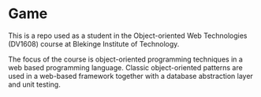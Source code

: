 # Game

This is a repo used as a student in the Object-oriented Web Technologies (DV1608) course at Blekinge Institute of Technology.

The focus of the course is object-oriented programming techniques in a web based programming language. Classic object-oriented
patterns are used in a web-based framework together with a database abstraction layer and unit testing.

